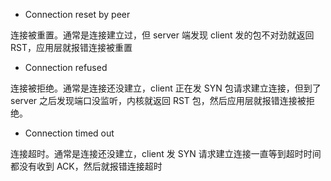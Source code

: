 


- Connection reset by peer

连接被重置。通常是连接建立过，但 server 端发现 client 发的包不对劲就返回 RST，应用层就报错连接被重置

- Connection refused
  
连接被拒绝。通常是连接还没建立，client 正在发 SYN 包请求建立连接，但到了 server 之后发现端口没监听，内核就返回 RST 包，然后应用层就报错连接被拒绝。



- Connection timed out

连接超时。通常是连接还没建立，client 发 SYN 请求建立连接一直等到超时时间都没有收到 ACK，然后就报错连接超时